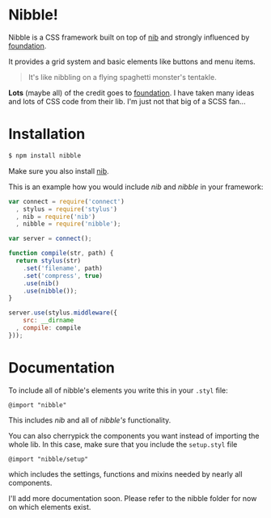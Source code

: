 # Nibble!

Nibble is a CSS framework built on top of [nib] and strongly influenced by
[foundation](http://foundation.zurb.com).

It provides a grid system and basic elements like buttons and menu items.

> It's like nibbling on a flying spaghetti monster's tentakle.

**Lots** (maybe all) of the credit goes to
[foundation](http://foundation.zurb.com). I have taken many ideas and lots of
CSS code from their lib. I'm just not that big of a SCSS fan...


# Installation

```bash
$ npm install nibble
```

Make sure you also install [nib].

This is an example how you would include *nib* and *nibble* in your framework:

```javascript
var connect = require('connect')
  , stylus = require('stylus')
  , nib = require('nib')
  , nibble = require('nibble');

var server = connect();

function compile(str, path) {
  return stylus(str)
    .set('filename', path)
    .set('compress', true)
    .use(nib()
    .use(nibble());
}

server.use(stylus.middleware({
    src: __dirname
  , compile: compile
}));
```


# Documentation

To include all of nibble's elements you write this in your `.styl` file:

```stylus
@import "nibble"
```

This includes *nib* and all of *nibble's* functionality.

You can also cherrypick the components you want instead of importing the whole lib.
In this case, make sure that you include the `setup.styl` file

```stylus
@import "nibble/setup"
```

which includes the settings, functions and mixins needed by nearly all components.

I'll add more documentation soon. Please refer to the nibble folder for now on
which elements exist.



[nib]: http://visionmedia.github.com/nib/